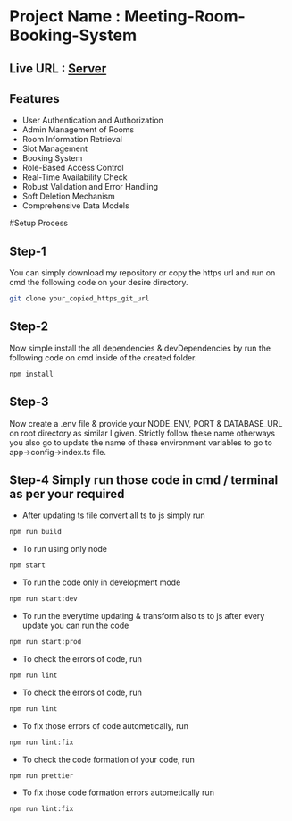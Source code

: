 ﻿# Project Name : Meeting-Room-Booking-System

## Live URL : **[Server](https://meeting-room-booking-system-ruby.vercel.app)**

## Features

- User Authentication and Authorization
- Admin Management of Rooms
- Room Information Retrieval
- Slot Management
- Booking System
- Role-Based Access Control
- Real-Time Availability Check
- Robust Validation and Error Handling
- Soft Deletion Mechanism
- Comprehensive Data Models

#Setup Process

## Step-1

You can simply download my repository or copy the https url and run on cmd the following code on your desire directory.

```bash
git clone your_copied_https_git_url
```

## Step-2

Now simple install the all dependencies & devDependencies by run the following code on cmd inside of the created folder.

```bash
npm install
```

## Step-3

Now create a .env file & provide your NODE_ENV, PORT & DATABASE_URL on root directory as similar I given. Strictly follow these name otherways you also go to update the name of these environment variables to go to app->config->index.ts file.

## Step-4 Simply run those code in cmd / terminal as per your required

- After updating ts file convert all ts to js simply run

```bash
npm run build
```

- To run using only node

```bash
npm start
```

- To run the code only in development mode

```bash
npm run start:dev
```

- To run the everytime updating & transform also ts to js after every update you can run the code

```bash
npm run start:prod
```

- To check the errors of code, run

```bash
npm run lint
```

- To check the errors of code, run

```bash
npm run lint
```

- To fix those errors of code autometically, run

```bash
npm run lint:fix
```

- To check the code formation of your code, run

```bash
npm run prettier
```

- To fix those code formation errors autometically run

```bash
npm run lint:fix
```
